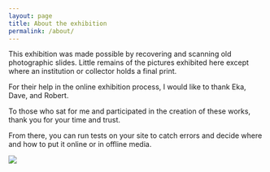 ```yaml
---
layout: page
title: About the exhibition
permalink: /about/
---
```


This exhibition was made possible by recovering and scanning old photographic slides. Little remains of the pictures exhibited here except where an institution or collector holds a final print. 

For their help in the online exhibition process, I would like to thank Eka, Dave, and Robert.

To those who sat for me and participated in the creation of these works, thank you for your time and trust.


From there, you can run tests on your site to catch errors and decide where and how to put it online or in offline media.

<a href="{{ '/img/wax_workflow.jpg' | absolute_url }}">
  <img src="{{ '/img/wax_workflow.jpg' | absolute_url }}"/>
</a>
